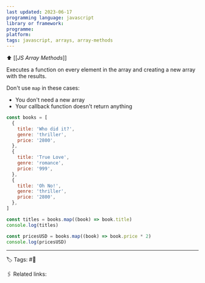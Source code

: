 ```yaml
---
last updated: 2023-06-17
programming language: javascript
library or framework:
programme:
platform:
tags: javascript, arrays, array-methods
---
```


⬆ [[_JS Array Methods_]]

Executes a function on every element in the array and creating a new array with the results.

Don't use `map` in these cases:

- You don't need a new array
- Your callback function doesn't return anything

```javascript
const books = [
  {
    title: 'Who did it?',
    genre: 'thriller',
    price: '2800',
  },
  {
    title: 'True Love',
    genre: 'romance',
    price: '999',
  },
  {
    title: 'Oh No!',
    genre: 'thriller',
    price: '2800',
  },
]

const titles = books.map((book) => book.title)
console.log(titles)

const pricesUSD = books.map((book) => book.price * 2)
console.log(pricesUSD)
```

---

🏷 Tags: #🌱

🖇 Related links:
